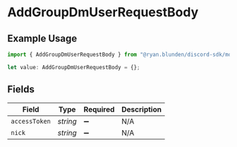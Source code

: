 # AddGroupDmUserRequestBody

## Example Usage

```typescript
import { AddGroupDmUserRequestBody } from "@ryan.blunden/discord-sdk/models/operations";

let value: AddGroupDmUserRequestBody = {};
```

## Fields

| Field              | Type               | Required           | Description        |
| ------------------ | ------------------ | ------------------ | ------------------ |
| `accessToken`      | *string*           | :heavy_minus_sign: | N/A                |
| `nick`             | *string*           | :heavy_minus_sign: | N/A                |